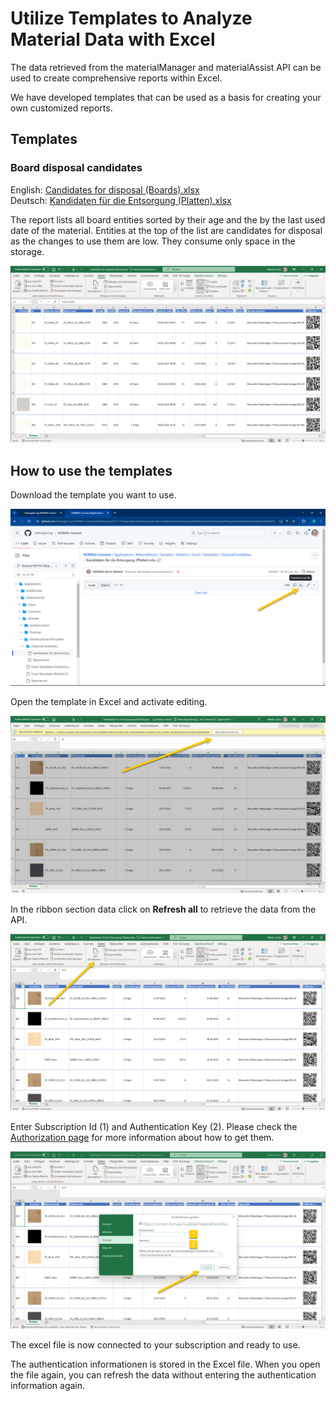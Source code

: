 ﻿# Utilize Templates to Analyze Material Data with Excel

The data retrieved from the materialManager and materialAssist API can be used to create comprehensive reports within Excel.  

We have developed templates that can be used as a basis for creating your own customized reports.

## Templates

### Board disposal candidates

English: [Candidates for disposal (Boards).xlsx](DisposalCandidates/Candidates%20for%20disposal%20(Boards).xlsx)<br>
Deutsch: [Kandidaten für die Entsorgung (Platten).xlsx](DisposalCandidates/Kandidaten%20für%20die%20Entsorgung%20(Platten).xlsx)

The report lists all board entities sorted by their age and the by the last used date of the material. Entities at the top of the list are candidates for disposal as the changes to use them are low. They consume only space in the storage.

![alt text](Images/Candidates%20for%20disposal%20(Boards).png)

## How to use the templates

Download the template you want to use.

![alt text](Images/Excel-Templates-Download-de.png)

Open the template in Excel and activate editing.

![alt text](Images/Excel-Templates-Activate-de.png)

In the ribbon section data click on <strong>Refresh all</strong> to retrieve the data from the API.

![alt text](Images/Excel-Templates-Refresh-de.png)

Enter Subscription Id (1) and Authentication Key (2). Please check the [Authorization page](../../../Authentication/Readme.md) for more information about how to get them.

![alt text](Images/Excel-Templates-Authentication-de.png)

The excel file is now connected to your subscription and ready to use. 

The authentication informationen is stored in the Excel file. When you open the file again, you can refresh the data without entering the authentication information again.

